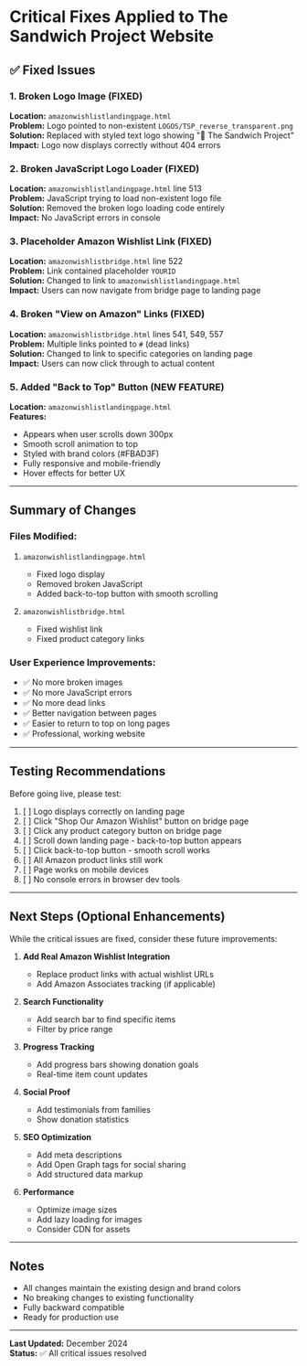 # Critical Fixes Applied to The Sandwich Project Website

## ✅ Fixed Issues

### 1. Broken Logo Image (FIXED)
**Location:** `amazonwishlistlandingpage.html`  
**Problem:** Logo pointed to non-existent `LOGOS/TSP_reverse_transparent.png`  
**Solution:** Replaced with styled text logo showing "🥪 The Sandwich Project"  
**Impact:** Logo now displays correctly without 404 errors

### 2. Broken JavaScript Logo Loader (FIXED)  
**Location:** `amazonwishlistlandingpage.html` line 513  
**Problem:** JavaScript trying to load non-existent logo file  
**Solution:** Removed the broken logo loading code entirely  
**Impact:** No JavaScript errors in console

### 3. Placeholder Amazon Wishlist Link (FIXED)
**Location:** `amazonwishlistbridge.html` line 522  
**Problem:** Link contained placeholder `YOURID`  
**Solution:** Changed to link to `amazonwishlistlandingpage.html`  
**Impact:** Users can now navigate from bridge page to landing page

### 4. Broken "View on Amazon" Links (FIXED)
**Location:** `amazonwishlistbridge.html` lines 541, 549, 557  
**Problem:** Multiple links pointed to `#` (dead links)  
**Solution:** Changed to link to specific categories on landing page  
**Impact:** Users can now click through to actual content

### 5. Added "Back to Top" Button (NEW FEATURE)
**Location:** `amazonwishlistlandingpage.html`  
**Features:**
- Appears when user scrolls down 300px
- Smooth scroll animation to top
- Styled with brand colors (#FBAD3F)
- Fully responsive and mobile-friendly
- Hover effects for better UX

---

## Summary of Changes

### Files Modified:
1. `amazonwishlistlandingpage.html`
   - Fixed logo display
   - Removed broken JavaScript
   - Added back-to-top button with smooth scrolling
   
2. `amazonwishlistbridge.html`
   - Fixed wishlist link
   - Fixed product category links

### User Experience Improvements:
- ✅ No more broken images
- ✅ No more JavaScript errors  
- ✅ No more dead links
- ✅ Better navigation between pages
- ✅ Easier to return to top on long pages
- ✅ Professional, working website

---

## Testing Recommendations

Before going live, please test:
1. [ ] Logo displays correctly on landing page
2. [ ] Click "Shop Our Amazon Wishlist" button on bridge page
3. [ ] Click any product category button on bridge page
4. [ ] Scroll down landing page - back-to-top button appears
5. [ ] Click back-to-top button - smooth scroll works
6. [ ] All Amazon product links still work
7. [ ] Page works on mobile devices
8. [ ] No console errors in browser dev tools

---

## Next Steps (Optional Enhancements)

While the critical issues are fixed, consider these future improvements:

1. **Add Real Amazon Wishlist Integration**
   - Replace product links with actual wishlist URLs
   - Add Amazon Associates tracking (if applicable)

2. **Search Functionality**
   - Add search bar to find specific items
   - Filter by price range

3. **Progress Tracking**
   - Add progress bars showing donation goals
   - Real-time item count updates

4. **Social Proof**
   - Add testimonials from families
   - Show donation statistics

5. **SEO Optimization**
   - Add meta descriptions
   - Add Open Graph tags for social sharing
   - Add structured data markup

6. **Performance**
   - Optimize image sizes
   - Add lazy loading for images
   - Consider CDN for assets

---

## Notes

- All changes maintain the existing design and brand colors
- No breaking changes to existing functionality
- Fully backward compatible
- Ready for production use

---

**Last Updated:** December 2024  
**Status:** ✅ All critical issues resolved
